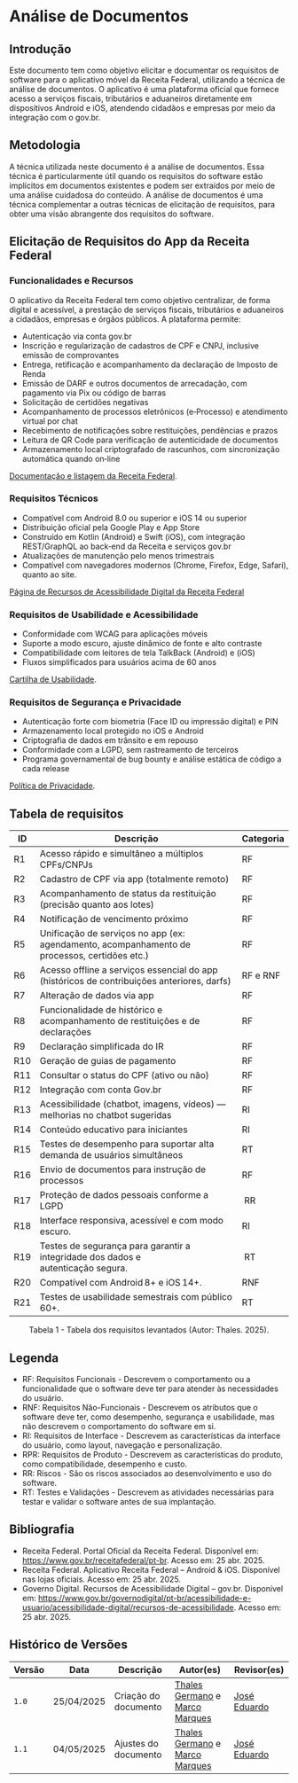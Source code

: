 # Análise de Documentos

## Introdução

Este documento tem como objetivo elicitar e documentar os requisitos de software para o aplicativo móvel da Receita Federal, utilizando a técnica de análise de documentos. O aplicativo é uma plataforma oficial que fornece acesso a serviços fiscais, tributários e aduaneiros diretamente em dispositivos Android e iOS, atendendo cidadãos e empresas por meio da integração com o gov.br.

## Metodologia

A técnica utilizada neste documento é a análise de documentos. Essa técnica é particularmente útil quando os requisitos do software estão implícitos em documentos existentes e podem ser extraídos por meio de uma análise cuidadosa do conteúdo. A análise de documentos é uma técnica complementar a outras técnicas de elicitação de requisitos, para obter uma visão abrangente dos requisitos do software.

## Elicitação de Requisitos do App da Receita Federal

### Funcionalidades e Recursos

O aplicativo da Receita Federal tem como objetivo centralizar, de forma digital e acessível, a prestação de serviços fiscais, tributários e aduaneiros a cidadãos, empresas e órgãos públicos. A plataforma permite:

- Autenticação via conta gov.br
- Inscrição e regularização de cadastros de CPF e CNPJ, inclusive emissão de comprovantes
- Entrega, retificação e acompanhamento da declaração de Imposto de Renda
- Emissão de DARF e outros documentos de arrecadação, com pagamento via Pix ou código de barras
- Solicitação de certidões negativas
- Acompanhamento de processos eletrônicos (e‑Processo) e atendimento virtual por chat
- Recebimento de notificações sobre restituições, pendências e prazos
- Leitura de QR Code para verificação de autenticidade de documentos
- Armazenamento local criptografado de rascunhos, com sincronização automática quando on‑line

[Documentação e listagem da Receita Federal](https://www.gov.br/pt-br/sitemap).

### Requisitos Técnicos

- Compatível com Android 8.0 ou superior e iOS 14 ou superior
- Distribuição oficial pela Google Play e App Store
- Construído em Kotlin (Android) e Swift (iOS), com integração REST/GraphQL ao back‑end da Receita e serviços gov.br
- Atualizações de manutenção pelo menos trimestrais
- Compatível com navegadores modernos (Chrome, Firefox, Edge, Safari), quanto ao site.

[Página de Recursos de Acessibilidade Digital da Receita Federal](https://www.gov.br/governodigital/pt-br/acessibilidade-e-usuario/acessibilidade-digital/recursos-de-acessibilidade)

### Requisitos de Usabilidade e Acessibilidade

- Conformidade com WCAG para aplicações móveis
- Suporte a modo escuro, ajuste dinâmico de fonte e alto contraste
- Compatibilidade com leitores de tela TalkBack (Android) e (iOS)
- Fluxos simplificados para usuários acima de 60 anos

[Cartilha de Usabilidade](https://epwg.governoeletronico.gov.br/cartilha-usabilidade.html).

### Requisitos de Segurança e Privacidade

- Autenticação forte com biometria (Face ID ou impressão digital) e PIN
- Armazenamento local protegido no iOS e Android 
- Criptografia de dados em trânsito e em repouso
- Conformidade com a LGPD, sem rastreamento de terceiros
- Programa governamental de bug bounty e análise estática de código a cada release

[Política de Privacidade](https://www.gov.br/pt-br/termos-de-uso).

## Tabela de requisitos

| ID    | Descrição                                                                                    | Categoria |
| ----- | -------------------------------------------------------------------------------------------- | --------- |
| R1    | Acesso rápido e simultâneo a múltiplos CPFs/CNPJs                                            | RF        |
| R2    | Cadastro de CPF via app (totalmente remoto)                                                  | RF        |
| R3   | Acompanhamento de status da restituição (precisão quanto aos lotes)                           | RF        |
| R4 | Notificação de vencimento próximo                                                               | RF        |
| R5 | Unificação de serviços no app (ex: agendamento, acompanhamento de processos, certidões etc.)    | RF        |
| R6 | Acesso offline a serviços essencial do app (históricos de contribuições anteriores, darfs)      | RF e RNF  |
| R7 | Alteração de dados via app  | RF |
| R8 | Funcionalidade de histórico e acompanhamento de restituições e de declarações                   | RF        |
| R9 | Declaração simplificada do IR                                                                  | RF        |
| R10 | Geração de guias de pagamento                                                                | RF        |
| R11 | Consultar o status do CPF (ativo ou não)                                                     | RF        |
| R12 | Integração com conta Gov.br                                                                  | RF        |
| R13 | Acessibilidade (chatbot, imagens, vídeos) — melhorias no chatbot sugeridas                   | RI        |
| R14 | Conteúdo educativo para iniciantes                                                           | RI        |
| R15 | Testes de desempenho para suportar alta demanda de usuários simultâneos                      | RT        |
| R16 | Envio de documentos para instrução de processos                                              | RF        |
| R17 | Proteção de dados pessoais conforme a LGPD                                                   | RR        |
| R18 | Interface responsiva, acessível e com modo escuro.						       | RI |
| R19 | Testes de segurança para garantir a integridade dos dados e autenticação segura. | RT |
| R20 | Compatível com Android 8+ e iOS 14+.                                                         | RNF       |
| R21 | Testes de usabilidade semestrais com público 60+.                                            | RT        |


<div style="text-align: center;"><p>Tabela 1 - Tabela dos requisitos levantados (Autor: Thales. 2025).</p></div>

## Legenda

- RF: Requisitos Funcionais - Descrevem o comportamento ou a funcionalidade que o software deve ter para atender às necessidades do usuário.
- RNF: Requisitos Não-Funcionais - Descrevem os atributos que o software deve ter, como desempenho, segurança e usabilidade, mas não descrevem o comportamento do software em si.
- RI: Requisitos de Interface - Descrevem as características da interface do usuário, como layout, navegação e personalização.
- RPR: Requisitos de Produto - Descrevem as características do produto, como compatibilidade, desempenho e custo.
- RR: Riscos - São os riscos associados ao desenvolvimento e uso do software.
- RT: Testes e Validações - Descrevem as atividades necessárias para testar e validar o software antes de sua implantação.

## Bibliografia

- Receita Federal. Portal Oficial da Receita Federal. Disponível em: <https://www.gov.br/receitafederal/pt-br>. Acesso em: 25 abr. 2025.
- Receita Federal. Aplicativo Receita Federal – Android & iOS. Disponível nas lojas oficiais. Acesso em: 25 abr. 2025.
- Governo Digital. Recursos de Acessibilidade Digital – gov.br. Disponível em: <https://www.gov.br/governodigital/pt-br/acessibilidade-e-usuario/acessibilidade-digital/recursos-de-acessibilidade>. Acesso em: 25 abr. 2025.

## Histórico de Versões

Versão |   Data  | Descrição | Autor(es) | Revisor(es)
------ | ---- | ------ | ---------- | ----------
`1.0` | 25/04/2025 | Criação do documento | [Thales Germano](https://github.com/thalesgvl) e [Marco Marques](https://github.com/marcomarquesdc) | [José Eduardo](https://github.com/jevprado) |
`1.1` | 04/05/2025 | Ajustes do documento | [Thales Germano](https://github.com/thalesgvl) e [Marco Marques](https://github.com/marcomarquesdc) | [José Eduardo](https://github.com/jevprado) |